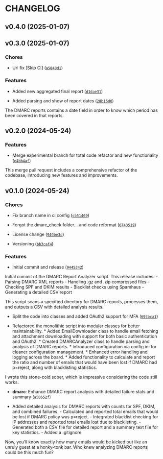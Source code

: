 # CHANGELOG


## v0.4.0 (2025-01-07)


## v0.3.0 (2025-01-07)

### Chores

- Url fix [Skip CI]
  ([`a5848d1`](https://github.com/QbDVision-Inc/DMARC-Report-Analyzer/commit/a5848d1675286c5e8635eac3e9c4cec5e5415b14))

### Features

- Added new aggregated final report
  ([`d1dae31`](https://github.com/QbDVision-Inc/DMARC-Report-Analyzer/commit/d1dae31d58a0535097678c277eb032ec47011673))

- Added parsing and show of report dates
  ([`28b16d0`](https://github.com/QbDVision-Inc/DMARC-Report-Analyzer/commit/28b16d0329b159e933241d7d728d8b3136869055))

The DMARC reports contains a date field in order to know which period has been covered in that
  reports.


## v0.2.0 (2024-05-24)

### Features

- Merge experimental branch for total code refactor and new functionality
  ([`e4bb4af`](https://github.com/QbDVision-Inc/DMARC-Report-Analyzer/commit/e4bb4af3d1d3fced315c8629767fa28dd6021482))

This merge pull request includes a comprehensive refactor of the codebase, introducing new features
  and improvements.


## v0.1.0 (2024-05-24)

### Chores

- Fix branch name in ci config
  ([`cb51469`](https://github.com/QbDVision-Inc/DMARC-Report-Analyzer/commit/cb514695ff4b746ec31c84ecd3cd345482604b22))

- Forgot the dmarc_check folder....and code reformat
  ([`6743519`](https://github.com/QbDVision-Inc/DMARC-Report-Analyzer/commit/67435192484e00390d3fa173c527201884adea51))

- License change
  ([`949be3d`](https://github.com/QbDVision-Inc/DMARC-Report-Analyzer/commit/949be3d2239ab276e3bcf8de11ab54aea44807bd))

- Versioning
  ([`bb3caf4`](https://github.com/QbDVision-Inc/DMARC-Report-Analyzer/commit/bb3caf4b989c7d86b840143e8c99453c84fa2c9c))

### Features

- Initial commit and release
  ([`9445342`](https://github.com/QbDVision-Inc/DMARC-Report-Analyzer/commit/9445342d75610840b86a6641c71303146d64ef5b))

Initial commit of the DMARC Report Analyzer script. This release includes: - Parsing DMARC XML
  reports - Handling .gz and .zip compressed files - Checking SPF and DKIM results - Blacklist
  checks using Spamhaus - Generating a detailed CSV report

This script scans a specified directory for DMARC reports, processes them, and outputs a CSV with
  detailed analysis results.

- Split the code into classes and added OAuth2 support for MFA
  ([`693bca1`](https://github.com/QbDVision-Inc/DMARC-Report-Analyzer/commit/693bca1348272054d908633ed1228004ecf962f6))

* Refactored the monolithic script into modular classes for better maintainability. * Added
  EmailDownloader class to handle email fetching and attachment downloading with support for both
  basic authentication and OAuth2. * Created DMARCAnalyzer class to handle parsing and analysis of
  DMARC reports. * Introduced configuration via config.ini for cleaner configuration management. *
  Enhanced error handling and logging across the board. * Added functionality to calculate and
  report the ratio and number of emails that would have been lost if DMARC had p=reject, along with
  blacklisting statistics.

I wrote this stone-cold sober, which is impressive considering the code still works.

- **dmarc**: Enhance DMARC report analysis with detailed failure stats and summary
  ([`a50652f`](https://github.com/QbDVision-Inc/DMARC-Report-Analyzer/commit/a50652f846adc936cb38c22195c8ee52c0e14398))

- Added detailed analysis for DMARC reports with counts for SPF, DKIM, and combined failures. -
  Calculated and reported total emails that would be lost if DMARC policy was p=reject. - Integrated
  blacklist checking for IP addresses and reported total emails lost due to blacklisting. -
  Generated both a CSV file for detailed report and a summary text file for key statistics. - Added
  a .gitignore

Now, you'll know exactly how many emails would be kicked out like an unruly guest at a honky-tonk
  bar. Who knew analyzing DMARC reports could be this much fun?
